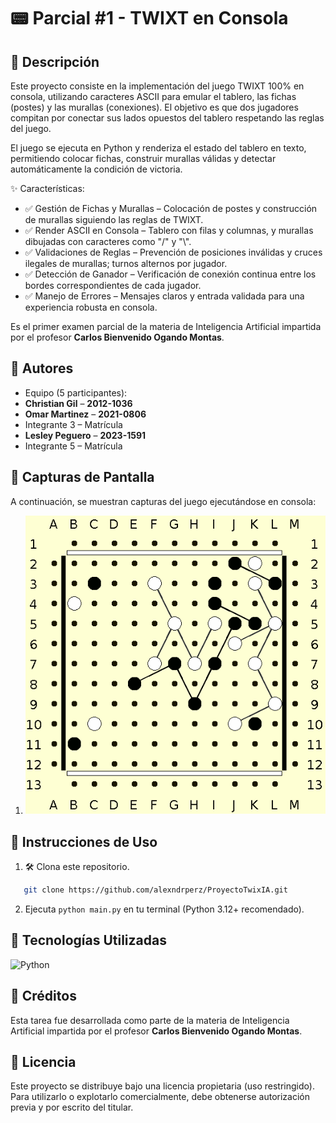# 📟 Parcial #1 - TWIXT en Consola

## 📲 Descripción
Este proyecto consiste en la implementación del juego TWIXT 100% en consola, utilizando caracteres ASCII para emular el tablero, las fichas (postes) y las murallas (conexiones). El objetivo es que dos jugadores compitan por conectar sus lados opuestos del tablero respetando las reglas del juego.

El juego se ejecuta en Python y renderiza el estado del tablero en texto, permitiendo colocar fichas, construir murallas válidas y detectar automáticamente la condición de victoria.

✨ Características:
- ✅ Gestión de Fichas y Murallas – Colocación de postes y construcción de murallas siguiendo las reglas de TWIXT.
- ✅ Render ASCII en Consola – Tablero con filas y columnas, y murallas dibujadas con caracteres como "/" y "\\".
- ✅ Validaciones de Reglas – Prevención de posiciones inválidas y cruces ilegales de murallas; turnos alternos por jugador.
- ✅ Detección de Ganador – Verificación de conexión continua entre los bordes correspondientes de cada jugador.
- ✅ Manejo de Errores – Mensajes claros y entrada validada para una experiencia robusta en consola.

Es el primer examen parcial de la materia de Inteligencia Artificial impartida por el profesor **Carlos Bienvenido Ogando Montas**.

## 👤 Autores
- Equipo (5 participantes):
- **Christian Gil** – **2012-1036**
- **Omar Martinez** – **2021-0806**
- Integrante 3 – Matrícula
- **Lesley Peguero** – **2023-1591**
- Integrante 5 – Matrícula

## 📸 Capturas de Pantalla
A continuación, se muestran capturas del juego ejecutándose en consola:

1. ![Captura 1](/imgs/twixt1.png)

## 🚀 Instrucciones de Uso
1. 🛠️ Clona este repositorio.
```bash
   git clone https://github.com/alexndrperz/ProyectoTwixIA.git
   ```
2. Ejecuta `python main.py` en tu terminal (Python 3.12+ recomendado).

## 🚀 Tecnologías Utilizadas
![Python](https://img.shields.io/badge/Python-3.12%2B-3776AB?style=for-the-badge&logo=python&logoColor=white)

## 🙏 Créditos
Esta tarea fue desarrollada como parte de la materia de Inteligencia Artificial impartida por el profesor **Carlos Bienvenido Ogando Montas**.

## 📄 Licencia
Este proyecto se distribuye bajo una licencia propietaria (uso restringido). Para utilizarlo o explotarlo comercialmente, debe obtenerse autorización previa y por escrito del titular.


